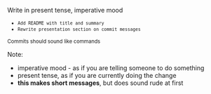 Write in present tense, imperative mood
<small><ul>
    <li>`Add README with title and summary`</li>
    <li>`Rewrite presentation section on commit messages`</li>
</ul></small>

<small class="fragment">Commits should sound like commands</small>

Note:
- imperative mood - as if you are telling someone to do something
- present tense, as if you are currently doing the change
- **this makes short messages**, but does sound rude at first
